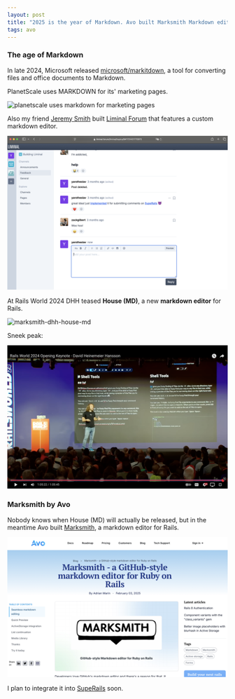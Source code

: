 ```yaml
---
layout: post
title: "2025 is the year of Markdown. Avo built Marksmith Markdown editor for Rails"
tags: avo
---
```


### The age of Markdown

In late 2024, Microsoft released [microsoft/markitdown](https://github.com/microsoft/markitdown), a tool for converting files and office documents to Markdown.

PlanetScale uses MARKDOWN for its' marketing pages.

![planetscale uses markdown for marketing pages](/assets/images/prefer-markdown.png)

Also my friend [Jeremy Smith](https://x.com/jeremysmithco) built [Liminal Forum](https://liminal.forum) that features a custom markdown editor.

![marksmith-liminal](/assets/images/1-marksmith-liminal.png)

At Rails World 2024 DHH teased **House (MD)**, a new **markdown editor** for Rails.

![marksmith-dhh-house-md](/assets/images/2-marksmith-dhh-house-md.png)

Sneek peak:

![marksmith-dhh-house-md-preview](/assets/images/3-marksmith-dhh-house-md-preview.png)

### Marksmith by Avo

Nobody knows when House (MD) will actually be released, but in the meantime Avo built [Marksmith](https://github.com/avo-hq/marksmith), a markdown editor for Rails.

![marksmith-announcement](/assets/images/4-marksmith-announcement.png)

I plan to integrate it into [SupeRails](https://superails.com) soon.
